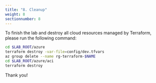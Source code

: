 ```yaml
---
title: "8. Cleanup"
weight: 8
sectionnumber: 8
---
```


To finish the lab and destroy all cloud resources managed by Terraform, please run the following command:

```bash
cd $LAB_ROOT/azure
terraform destroy -var-file=config/dev.tfvars
az group delete --name rg-terraform-$NAME
cd $LAB_ROOT/azure/aci
terraform destroy
```

Thank you!
